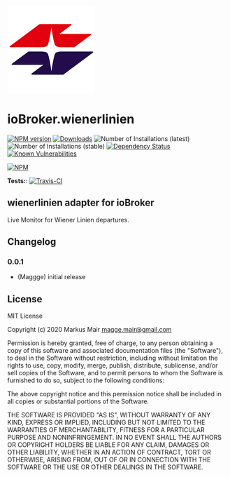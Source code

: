 ![Logo](admin/wienerlinien.png)
# ioBroker.wienerlinien

[![NPM version](http://img.shields.io/npm/v/iobroker.wienerlinien.svg)](https://www.npmjs.com/package/iobroker.wienerlinien)
[![Downloads](https://img.shields.io/npm/dm/iobroker.wienerlinien.svg)](https://www.npmjs.com/package/iobroker.wienerlinien)
![Number of Installations (latest)](http://iobroker.live/badges/wienerlinien-installed.svg)
![Number of Installations (stable)](http://iobroker.live/badges/wienerlinien-stable.svg)
[![Dependency Status](https://img.shields.io/david/Maggge/iobroker.wienerlinien.svg)](https://david-dm.org/Maggge/iobroker.wienerlinien)
[![Known Vulnerabilities](https://snyk.io/test/github/Maggge/ioBroker.wienerlinien/badge.svg)](https://snyk.io/test/github/Maggge/ioBroker.wienerlinien)

[![NPM](https://nodei.co/npm/iobroker.wienerlinien.png?downloads=true)](https://nodei.co/npm/iobroker.wienerlinien/)

**Tests:**: [![Travis-CI](http://img.shields.io/travis/Maggge/ioBroker.wienerlinien/master.svg)](https://travis-ci.org/Maggge/ioBroker.wienerlinien)

## wienerlinien adapter for ioBroker

Live Monitor for Wiener Linien departures.

## Changelog

### 0.0.1
* (Maggge) initial release

## License
MIT License

Copyright (c) 2020 Markus Mair <magge.mair@gmail.com>

Permission is hereby granted, free of charge, to any person obtaining a copy
of this software and associated documentation files (the "Software"), to deal
in the Software without restriction, including without limitation the rights
to use, copy, modify, merge, publish, distribute, sublicense, and/or sell
copies of the Software, and to permit persons to whom the Software is
furnished to do so, subject to the following conditions:

The above copyright notice and this permission notice shall be included in all
copies or substantial portions of the Software.

THE SOFTWARE IS PROVIDED "AS IS", WITHOUT WARRANTY OF ANY KIND, EXPRESS OR
IMPLIED, INCLUDING BUT NOT LIMITED TO THE WARRANTIES OF MERCHANTABILITY,
FITNESS FOR A PARTICULAR PURPOSE AND NONINFRINGEMENT. IN NO EVENT SHALL THE
AUTHORS OR COPYRIGHT HOLDERS BE LIABLE FOR ANY CLAIM, DAMAGES OR OTHER
LIABILITY, WHETHER IN AN ACTION OF CONTRACT, TORT OR OTHERWISE, ARISING FROM,
OUT OF OR IN CONNECTION WITH THE SOFTWARE OR THE USE OR OTHER DEALINGS IN THE
SOFTWARE.
